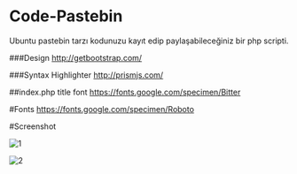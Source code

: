 # Code-Pastebin
Ubuntu pastebin tarzı kodunuzu kayıt edip paylaşabileceğiniz bir php scripti.

###Design
http://getbootstrap.com/ 

###Syntax Highlighter
http://prismjs.com/

##index.php title font
https://fonts.google.com/specimen/Bitter

#Fonts
https://fonts.google.com/specimen/Roboto

#Screenshot

![1](https://cloud.githubusercontent.com/assets/16848490/21478693/7a0de31c-cb56-11e6-8e3a-b1b3b4df2591.png)

![2](https://cloud.githubusercontent.com/assets/16848490/21478694/7a98a97a-cb56-11e6-9cd4-283acdcc13e3.png)

